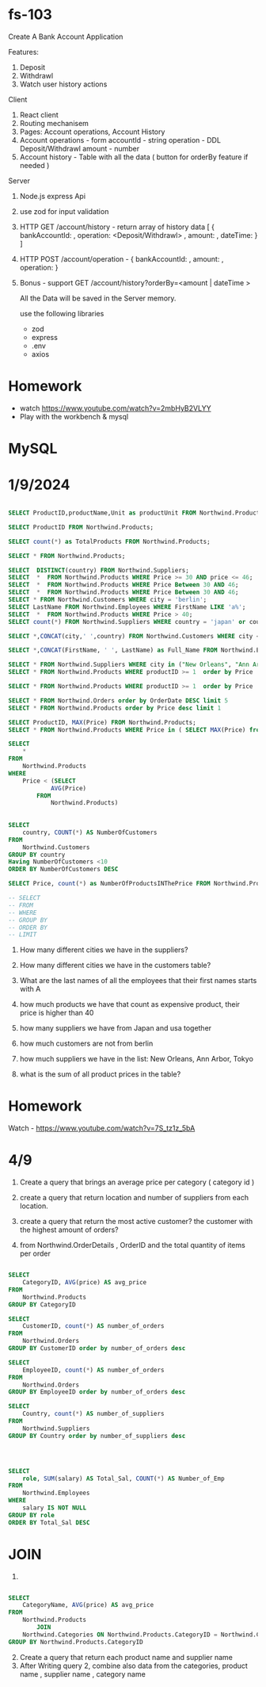 # fs-103

Create A Bank Account Application

Features:
1. Deposit
2. Withdrawl
3. Watch user history actions


Client
1. React client
2. Routing mechanisem
3. Pages: Account operations, Account History
4. Account operations - form
   accountId - string
   operation - DDL Deposit/Withdrawl
   amount - number
5. Account history - Table with all the data ( button for orderBy feature if needed ) 

Server
1. Node.js express Api
2. use zod for input validation
3. HTTP GET /account/history - return array of history data [ { bankAccountId: <number> , operation: <Deposit/Withdrawl> , amount: <number> , dateTime: <string>  } ]
5. HTTP POST /account/operation -  { bankAccountId: <number>, amount: <number> , operation:  }
6. Bonus - support GET /account/history?orderBy=<amount | dateTime >


   All the Data will be saved in the Server memory.

   use the following libraries
   - zod
   - express
   - .env
   - axios


# Homework 
- watch https://www.youtube.com/watch?v=2mbHyB2VLYY
- Play with the workbench & mysql



# MySQL

# 1/9/2024

```sql

SELECT ProductID,productName,Unit as productUnit FROM Northwind.Products;

SELECT ProductID FROM Northwind.Products;

SELECT count(*) as TotalProducts FROM Northwind.Products;

SELECT * FROM Northwind.Products;

SELECT  DISTINCT(country) FROM Northwind.Suppliers;
SELECT  *  FROM Northwind.Products WHERE Price >= 30 AND price <= 46;
SELECT  *  FROM Northwind.Products WHERE Price Between 30 AND 46;
SELECT  *  FROM Northwind.Products WHERE Price Between 30 AND 46;
SELECT * FROM Northwind.Customers WHERE city = 'berlin';
SELECT LastName FROM Northwind.Employees WHERE FirstName LIKE 'a%';
SELECT  *  FROM Northwind.Products WHERE Price > 40;
SELECT count(*) FROM Northwind.Suppliers WHERE country = 'japan' or country = 'usa';

SELECT *,CONCAT(city,' ',country) FROM Northwind.Customers WHERE city <> 'berlin'

SELECT *,CONCAT(FirstName, ' ', LastName) as Full_Name FROM Northwind.Employees;

SELECT * FROM Northwind.Suppliers WHERE city in ("New Orleans", "Ann Arbor", "Tokyo") 
SELECT * FROM Northwind.Products WHERE productID >= 1  order by Price 

SELECT * FROM Northwind.Products WHERE productID >= 1  order by Price 

SELECT * FROM Northwind.Orders order by OrderDate DESC limit 5
SELECT * FROM Northwind.Products order by Price desc limit 1

SELECT ProductID, MAX(Price) FROM Northwind.Products;
SELECT * FROM Northwind.Products WHERE Price in ( SELECT MAX(Price) from Northwind.Products);

SELECT 
    *
FROM
    Northwind.Products
WHERE
    Price < (SELECT 
            AVG(Price)
        FROM
            Northwind.Products)
            
            
SELECT 
    country, COUNT(*) AS NumberOfCustomers
FROM
    Northwind.Customers
GROUP BY country
Having NumberOfCustomers <10
ORDER BY NumberOfCustomers DESC

SELECT Price, count(*) as NumberOfProductsINThePrice FROM Northwind.Products GROUP BY Price

-- SELECT 
-- FROM
-- WHERE
-- GROUP BY
-- ORDER BY
-- LIMIT


```

1. How many different cities we have in the suppliers? 
2. How many different cities we have in the customers table?  

3. What are the last names of all the employees that their first names starts with A 
4. how much products we have that count as expensive product, their price is higher than 40
5. how many suppliers we have from Japan and usa together

6. how much customers are not from berlin
7. how much suppliers we have in the list: New Orleans, Ann Arbor, Tokyo

8. what is the sum of all product prices in the table? 


# Homework
Watch - https://www.youtube.com/watch?v=7S_tz1z_5bA




# 4/9
1. Create a query that brings an average price per category ( category id )

2. create a query that return location and number of suppliers from each location.

3. create a query that return the most active customer? the customer with the highest amount of orders?

4. from Northwind.OrderDetails , OrderID and the total quantity of items per order

```sql

SELECT 
    CategoryID, AVG(price) AS avg_price
FROM
    Northwind.Products
GROUP BY CategoryID

SELECT 
    CustomerID, count(*) AS number_of_orders
FROM
    Northwind.Orders
GROUP BY CustomerID order by number_of_orders desc

SELECT 
    EmployeeID, count(*) AS number_of_orders
FROM
    Northwind.Orders
GROUP BY EmployeeID order by number_of_orders desc

SELECT 
    Country, count(*) AS number_of_suppliers
FROM
    Northwind.Suppliers
GROUP BY Country order by number_of_suppliers desc




SELECT 
    role, SUM(salary) AS Total_Sal, COUNT(*) AS Number_of_Emp
FROM
    Northwind.Employees
WHERE
    salary IS NOT NULL
GROUP BY role
ORDER BY Total_Sal DESC

```



# JOIN
1. 

```sql

SELECT 
    CategoryName, AVG(price) AS avg_price
FROM
    Northwind.Products
        JOIN
    Northwind.Categories ON Northwind.Products.CategoryID = Northwind.Categories.CategoryID
GROUP BY Northwind.Products.CategoryID


```

2. Create a query that return each product name and supplier name
3. After Writing query 2, combine also data from the categories, product name , supplier name , category name